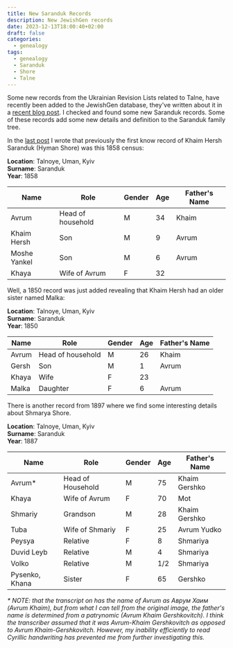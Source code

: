 ```yaml
---
title: New Saranduk Records
description: New JewishGen records
date: 2023-12-13T18:00:40+02:00
draft: false
categories:
  - genealogy
tags:
  - genealogy
  - Saranduk
  - Shore
  - Talne
---
```


Some new records from the Ukrainian Revision Lists related to Talne, have recently been added to the JewishGen database, they've written about it in a [recent blog post](https://www.jewishgen.org/blog/?p=ukraine-research-division). I checked and found some new Saranduk records. Some of these records add some new details and definition to the Saranduk family tree.

In the [last post](/post/hyman-and-sarah/) I wrote that previously the first know record of Khaim Hersh Saranduk (Hyman Shore) was this 1858 census:

**Location**: Talnoye, Uman, Kyiv \
**Surname**: Saranduk \
**Year**: 1858

| Name         | Role              | Gender | Age | Father's Name |
| ------------ | ----------------- | ------ | --- | ------------- |
| Avrum        | Head of household | M      | 34  | Khaim         |
| Khaim Hersh  | Son               | M      | 9   | Avrum         |
| Moshe Yankel | Son               | M      | 6   | Avrum         |
| Khaya        | Wife of Avrum     | F      | 32  |               |

Well, a 1850 record was just added revealing that Khaim Hersh had an older sister named Malka:

**Location**: Talnoye, Uman, Kyiv \
**Surname**: Saranduk \
**Year**: 1850

| Name  | Role              | Gender | Age | Father's Name |
| ----- | ----------------- | ------ | --- | ------------- |
| Avrum | Head of household | M      | 26  | Khaim         |
| Gersh | Son               | M      | 1   | Avrum         |
| Khaya | Wife              | F      | 23  |               |
| Malka | Daughter          | F      | 6   | Avrum         |

There is another record from 1897 where we find some interesting details about Shmarya Shore.

**Location**: Talnoye, Uman, Kyiv \
**Surname**: Saranduk \
**Year**: 1887

| Name           | Role              | Gender | Age | Father's Name |
| -------------- | ----------------- | ------ | --- | ------------- |
| Avrum\*        | Head of Household | M      | 75  | Khaim Gershko |
| Khaya          | Wife of Avrum     | F      | 70  | Mot           |
| Shmariy        | Grandson          | M      | 28  | Khaim Gershko |
| Tuba           | Wife of Shmariy   | F      | 25  | Avrum Yudko   |
| Peysya         | Relative          | F      | 8   | Shmariya      |
| Duvid Leyb     | Relative          | M      | 4   | Shmariya      |
| Volko          | Relative          | M      | 1/2 | Shmariya      |
| Pysenko, Khana | Sister            | F      | 65  | Gershko       |

_\* NOTE: that the transcript on has the name of Avrum as Аврум Хаим (Avrum Khaim), but from what I can tell from the original image, the father's name is determined from a patrynomic (Avrum Khaim Gershkovitch). I think the transcriber assumed that it was Avrum-Khaim Gershkovitch as opposed to Avrum Khaim-Gershkovitch. However, my inability efficiently to read Cyrillic handwriting has prevented me from further investigating this._
